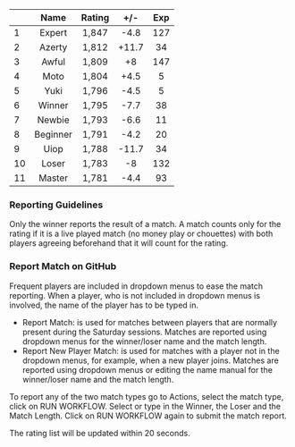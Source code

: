 | |Name|Rating|+/-|Exp|
|-|:--:|:----:|:-:|:-:|
|1|Expert|1,847|-4.8|127|
|2|Azerty|1,812|+11.7|34|
|3|Awful|1,809|+8|147|
|4|Moto|1,804|+4.5|5|
|5|Yuki|1,796|-4.5|5|
|6|Winner|1,795|-7.7|38|
|7|Newbie|1,793|-6.6|11|
|8|Beginner|1,791|-4.2|20|
|9|Uiop|1,788|-11.7|34|
|10|Loser|1,783|-8|132|
|11|Master|1,781|-4.4|93|


### Reporting Guidelines

Only the winner reports the result of a match.
A match counts only for the rating if it is a live played match (no money play or chouettes)
with both players agreeing beforehand that it will count for the rating.


### Report Match on GitHub

Frequent players are included in dropdown menus to ease the match reporting.
When a player, who is not included in dropdown menus is involved, the name of the player has to be typed in.

- Report Match:  is used for matches between players that are normally present during the Saturday sessions.
  Matches are reported using dropdown menus for the winner/loser name and the match length.
- Report New Player Match:  is used for matches with a player not in the dropdown menus, for example, when a new player joins.
  Matches are reported using dropdown menus or editing the name manual for the winner/loser name and the match length.

To report any of the two match types go to Actions, select the match type, click on RUN WORKFLOW.
Select or type in the Winner, the Loser and the Match Length.
Click on RUN WORKFLOW again to submit the match report.

The rating list will be updated within 20 seconds.
